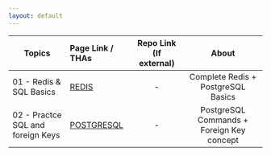 ```yaml
---
layout: default
---
```


| Topics                            | Page Link / THAs                        | Repo Link (If external) |                   About                   |
| --------------------------------- | :-------------------------------------- | :---------------------: | :---------------------------------------: |
| 01 - Redis & SQL Basics           | [REDIS](/links/day1/REDIS.md)           |            -            |    Complete Redis + PostgreSQL Basics     |
| 02 - Practce SQL and foreign Keys | [POSTGRESQL](/links/day2/POSTGRESQL.md) |            -            | PostgreSQL Commands + Foreign Key concept |
